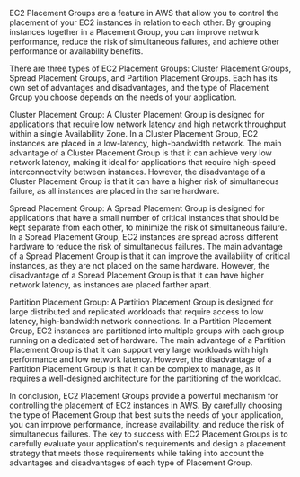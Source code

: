 EC2 Placement Groups are a feature in AWS that allow you to control the placement of your EC2 instances in relation to each other. By grouping instances together in a Placement Group, you can improve network performance, reduce the risk of simultaneous failures, and achieve other performance or availability benefits.

There are three types of EC2 Placement Groups: Cluster Placement Groups, Spread Placement Groups, and Partition Placement Groups. Each has its own set of advantages and disadvantages, and the type of Placement Group you choose depends on the needs of your application.

Cluster Placement Group:
A Cluster Placement Group is designed for applications that require low network latency and high network throughput within a single Availability Zone. In a Cluster Placement Group, EC2 instances are placed in a low-latency, high-bandwidth network. The main advantage of a Cluster Placement Group is that it can achieve very low network latency, making it ideal for applications that require high-speed interconnectivity between instances. However, the disadvantage of a Cluster Placement Group is that it can have a higher risk of simultaneous failure, as all instances are placed in the same hardware.

Spread Placement Group:
A Spread Placement Group is designed for applications that have a small number of critical instances that should be kept separate from each other, to minimize the risk of simultaneous failure. In a Spread Placement Group, EC2 instances are spread across different hardware to reduce the risk of simultaneous failures. The main advantage of a Spread Placement Group is that it can improve the availability of critical instances, as they are not placed on the same hardware. However, the disadvantage of a Spread Placement Group is that it can have higher network latency, as instances are placed farther apart.

Partition Placement Group:
A Partition Placement Group is designed for large distributed and replicated workloads that require access to low latency, high-bandwidth network connections. In a Partition Placement Group, EC2 instances are partitioned into multiple groups with each group running on a dedicated set of hardware. The main advantage of a Partition Placement Group is that it can support very large workloads with high performance and low network latency. However, the disadvantage of a Partition Placement Group is that it can be complex to manage, as it requires a well-designed architecture for the partitioning of the workload.

In conclusion, EC2 Placement Groups provide a powerful mechanism for controlling the placement of EC2 instances in AWS. By carefully choosing the type of Placement Group that best suits the needs of your application, you can improve performance, increase availability, and reduce the risk of simultaneous failures. The key to success with EC2 Placement Groups is to carefully evaluate your application's requirements and design a placement strategy that meets those requirements while taking into account the advantages and disadvantages of each type of Placement Group.


